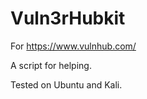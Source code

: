 # Vuln3rHubkit

For https://www.vulnhub.com/

A script for helping.

Tested on Ubuntu and Kali.





